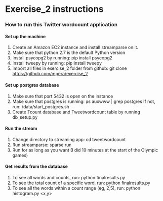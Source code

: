 # Exercise_2 instructions
### How to run this Twitter wordcount application

#### Set up the machine
1. Create an Amazon EC2 instance and install streamparse on it. 
2. Make sure that python 2.7 is the default Python version
3. Install psycopg2 by running: pip install psycopg2
4. Install tweepy by running: pip install tweepy
5. Import all files in exercise_2 folder from github:
    git clone https://github.com/mpera/exercise_2

#### Set up postgres database
1. Make sure that port 5432 is open on the instance
2. Make sure that postgres is running: ps auxwww | grep postgres
    If not, run: /data/start_postgres.sh
3. Create Tcount database and Tweetwordcount table by running db_setup.py

#### Run the stream
1. Change directory to streaming app: cd tweetwordcount
2. Run streamparse: sparse run
3. Run for as long as you want (I did 10 minutes at the start of the Olympic games)

#### Get results from the database
1. To see all words and counts, run: python finalresults.py
2. To see the total count of a specific word, run: python finalresults.py <word>
3. To see all the words within a count range (eg, 2,5), run: python histogram.py <x,y>


